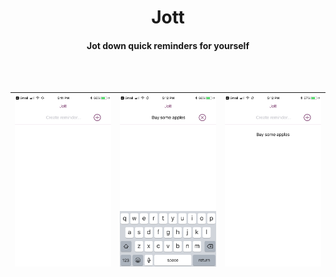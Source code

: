 <h1 align="center">
  Jott
  <br>
</h1>

<h4 align="center">Jot down quick reminders for yourself</h4>

<br><br>

![](img/no_reminders.png)             |  ![](img/first_responder.png)         |  ![](img/one_reminder.png)
:-------------------------:|:-------------------------:|:-------------------------:
